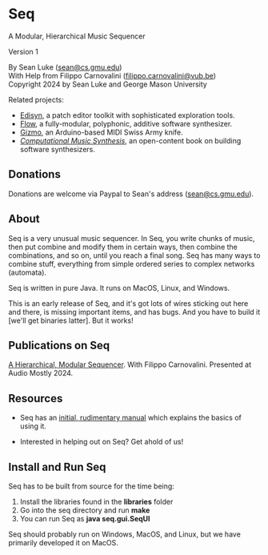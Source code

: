 # Seq  
A Modular, Hierarchical Music Sequencer

Version 1

By Sean Luke (sean@cs.gmu.edu)  
With Help from Filippo Carnovalini (filippo.carnovalini@vub.be)  
Copyright 2024 by Sean Luke and George Mason University

Related projects:  

* [Edisyn](https://github.com/eclab/edisyn), a patch editor toolkit with sophisticated exploration tools.
* [Flow](https://github.com/eclab/flow), a fully-modular, polyphonic, additive software synthesizer.
* [Gizmo](https://cs.gmu.edu/~sean/projects/gizmo/), an Arduino-based MIDI Swiss Army knife.
* [*Computational Music Synthesis*](https://cs.gmu.edu/~sean/book/synthesis/), an open-content book on building software synthesizers.

## Donations

Donations are welcome via Paypal to Sean's address (sean@cs.gmu.edu).

## About

Seq is a very unusual music sequencer.  In Seq, you write chunks of music, then put combine and modify them in certain ways, then combine the combinations, and so on, until you reach a final song. Seq has many ways to combine stuff, everything from simple ordered series to complex networks (automata).

Seq is written in pure Java.  It runs on MacOS, Linux, and Windows.

This is an early release of Seq, and it's got lots of wires sticking out here and there, is missing important items, and has bugs.  And you have to build it [we'll get binaries latter].  But it works!

## Publications on Seq 

[A Hierarchical, Modular Sequencer](https://cs.gmu.edu/~sean/papers/audiomostly24.pdf).  With Filippo Carnovalini. Presented at Audio Mostly 2024.


## Resources

* Seq has an [initial, rudimentary manual](https://cs.gmu.edu/~eclab/projects/seq/seq.pdf) which explains the basics of using it.

* Interested in helping out on Seq?  Get ahold of us!

## Install and Run Seq

Seq has to be built from source for the time being:

1. Install the libraries found in the **libraries** folder
2. Go into the seq directory and run **make**
3. You can run Seq as **java seq.gui.SeqUI**

Seq should probably run on Windows, MacOS, and Linux, but we have primarily developed it on MacOS.
